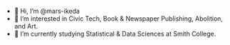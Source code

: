 - 👋 Hi, I’m @mars-ikeda
- 👀 I’m interested in Civic Tech, Book & Newspaper Publishing, Abolition, and Art.
- 🌱 I’m currently studying Statistical & Data Sciences at Smith College.

<!---
mars-ikeda/mars-ikeda is a ✨ special ✨ repository because its `README.md` (this file) appears on your GitHub profile.
You can click the Preview link to take a look at your changes.
--->
